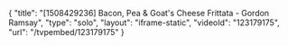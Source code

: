 {
    "title": "[1508429236] Bacon, Pea & Goat's Cheese Frittata - Gordon Ramsay",
    "type": "solo",
    "layout": "iframe-static",
    "videoId": "123179175",
    "url": "\/tvpembed\/123179175"
}